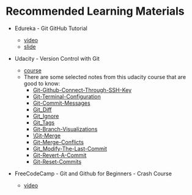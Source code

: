 # Recommended Learning Materials
* Edureka - Git GitHub Tutorial 
  * [video](https://www.youtube.com/watch?v=xuB1Id2Wxak)
  * [slide](supplements/Git-and-Github-tutorial.pdf)

* Udacity - Version Control with Git 
  * [course](https://classroom.udacity.com/courses/ud123)
  * There are some selected notes from this udacity course that are good to know: 
    * [Git-Github-Connect-Through-SSH-Key](supplements/00_Git-Github-Connect-Through-SSH-Key.md) 
    * [Git-Terminal-Configuration](supplements/01_Git-Terminal-Configuration.md)
    * [Git-Commit-Messages](supplements/02_Git-Commit-Messages.md)
    * [Git_Diff](supplements/03_Git_Diff.md)
    * [Git_Ignore](supplements/04_Git_Ignore.md)
    * [Git_Tags](supplements/05_Git_Tags.md)
    * [Git-Branch-Visualizations](supplements/06_Git-Branch-Visualizations.md)
    * [\Git-Merge](supplements/07_Git-Merge.md)
    * [Git-Merge-Conflicts](supplements/08_Git-Merge-Conflicts.md)
    * [Git_Modify-The-Last-Commit](supplements/09_Git_Modify-The-Last-Commit.md)
    * [Git-Revert-A-Commit](supplements/10_Git-Revert-A-Commit.md)
    * [Git-Reset-Commits](supplements/11_Git-Reset-Commits.md)

* FreeCodeCamp - Git and Github for Beginners - Crash Course 
  * [video](https://www.youtube.com/watch?v=RGOj5yH7evk)


